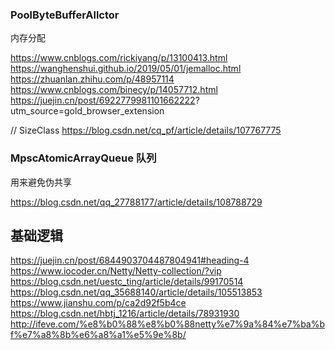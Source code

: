 
### PoolByteBufferAllctor 
内存分配

https://www.cnblogs.com/rickiyang/p/13100413.html
https://wanghenshui.github.io/2019/05/01/jemalloc.html
https://zhuanlan.zhihu.com/p/48957114
https://www.cnblogs.com/binecy/p/14057712.html
https://juejin.cn/post/6922779981101662222?
utm_source=gold_browser_extension

// SizeClass 
https://blog.csdn.net/cq_pf/article/details/107767775

### MpscAtomicArrayQueue 队列

用来避免伪共享

https://blog.csdn.net/qq_27788177/article/details/108788729


## 基础逻辑

https://juejin.cn/post/6844903704487804941#heading-4
https://www.iocoder.cn/Netty/Netty-collection/?vip
https://blog.csdn.net/uestc_ting/article/details/99170514
https://blog.csdn.net/qq_35688140/article/details/105513853
https://www.jianshu.com/p/ca2d92f5b4ce
https://blog.csdn.net/hbtj_1216/article/details/78931930
http://ifeve.com/%e8%b0%88%e8%b0%88netty%e7%9a%84%e7%ba%bf%e7%a8%8b%e6%a8%a1%e5%9e%8b/
